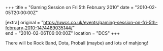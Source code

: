 +++
title = "Gaming Session on Fri 5th February 2010"
date = "2010-02-05T20:00:00Z"

[extra]
original = "https://uwcs.co.uk/events/gaming-session-on-fri-5th-february-2010-1474489035144/"    
end = "2010-02-06T06:00:00Z"
location = "DCS"
+++

There will be Rock Band, Dota, Proball (maybe) and lots of mahjong\!

